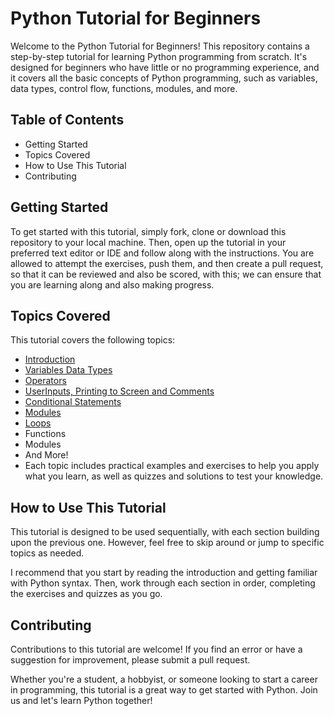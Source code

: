 # Python Tutorial for Beginners
Welcome to the Python Tutorial for Beginners! This repository contains a step-by-step tutorial for learning Python programming from scratch. It's designed for beginners who have little or no programming experience, and it covers all the basic concepts of Python programming, such as variables, data types, control flow, functions, modules, and more.

## Table of Contents
- Getting Started
- Topics Covered
- How to Use This Tutorial
- Contributing

## Getting Started
To get started with this tutorial, simply fork, clone or download this repository to your local machine. Then, open up the tutorial in your preferred text editor or IDE and follow along with the instructions.
You are allowed to attempt the exercises, push them, and then create a pull request, so that it can be reviewed and also be scored, with this; we can ensure that you are learning along and also making progress.

## Topics Covered
This tutorial covers the following topics:
- [Introduction](00-introduction.md)
- [Variables Data Types](01-datatypes&variables.py)
- [Operators](02-operators.py)
- [UserInputs, Printing to Screen and Comments](03-userinputs&outputs.py)
- [Conditional Statements](04-conditional-statements.py)
- [Modules](05-modules.py)
- [Loops](06-loops.py)
- Functions
- Modules
- And More!
- Each topic includes practical examples and exercises to help you apply what you learn, as well as quizzes and solutions to test your knowledge.

## How to Use This Tutorial
This tutorial is designed to be used sequentially, with each section building upon the previous one. However, feel free to skip around or jump to specific topics as needed.

I recommend that you start by reading the introduction and getting familiar with Python syntax. Then, work through each section in order, completing the exercises and quizzes as you go.

## Contributing
Contributions to this tutorial are welcome! If you find an error or have a suggestion for improvement, please submit a pull request.

Whether you're a student, a hobbyist, or someone looking to start a career in programming, this tutorial is a great way to get started with Python. Join us and let's learn Python together!
